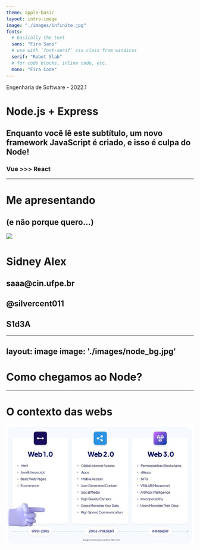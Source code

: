 ```yaml
---
theme: apple-basic
layout: intro-image
image: "./images/infinite.jpg"
fonts:
  # basically the text
  sans: "Fira Sans"
  # use with `font-serif` css class from windicss
  serif: "Robot Slab"
  # for code blocks, inline code, etc.
  mono: "Fira Code"
---
```


<div class="absolute top-10 text-shadow-xl">
  <span class="font-700">
    Engenharia de Software - 2022.1
  </span>
</div>

<div class="absolute bottom-10 text-shadow-xl">
  <h1><logos-nodejs-icon/> Node.js + Express</h1>
  <h2>Enquanto você lê este subtítulo, um novo framework JavaScript é criado, e isso é culpa do Node!</h2>
 <h3>
  Vue >>> React
 </h3>
</div>

---

# Me apresentando

## (e não porque quero...)

<div class="flex h-80 my-14 bg-slate-700 p-5 rounded-lg">
<img class="rounded-full" src="https://avatars.githubusercontent.com/u/38598808?v=4"/>
<div class="p-10">
<h1>Sidney Alex</h1>
<h2> <logos-google-gmail /> saaa@cin.ufpe.br</h2>
<h2> <logos-github-icon  /> @silvercent011</h2>
<h2> <logos-discord-icon /> S1d3A</h2>
</div>
</div>

---
layout: image
image: './images/node_bg.jpg'
---

# Como chegamos ao Node?

---

# O contexto das webs

<div class="h-50">
<img class="h-100 mx-auto" src="/images/webs.jpg"/>
</div>